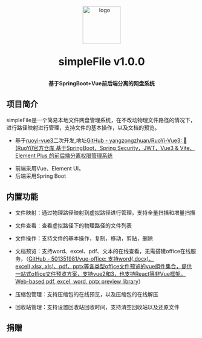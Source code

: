 <p align="center">    
    <img alt="logo" src="https://myhome999.oss-cn-hangzhou.aliyuncs.com/simplefile/logo.png" style="width:100px">    
</p>    
<h1 align="center" style="margin: 30px 0 30px; font-weight: bold;">simpleFile v1.0.0</h1>    
<h4 align="center">基于SpringBoot+Vue前后端分离的网盘系统</h4>

## 项目简介

simpleFile是一个简易本地文件网盘管理系统，在不改动物理文件路径的情况下，进行路径映射进行管理，支持文件的基本操作，以及文档的预览。

- 基于[ruoyi-vue3]()二次开发,地址[GitHub - yangzongzhuan/RuoYi-Vue3: :tada: (RuoYi)官方仓库 基于SpringBoot，Spring Security，JWT，Vue3 &amp; Vite、Element Plus 的前后端分离权限管理系统](https://github.com/yangzongzhuan/RuoYi-Vue3)
* 前端采用Vue、Element UI。
* 后端采用Spring Boot

## 内置功能

- 文件映射：通过物理路径映射到虚拟路径进行管理，支持全量扫描和增量扫描

- 文件查看：查看虚拟路径下的物理路径的文件列表

- 文件操作：支持文件的基本操作，复制，移动，剪贴，删除

- 文档预览：支持word、excel、pdf、文本的在线查看，无需搭建office在线服务，（[GitHub - 501351981/vue-office: 支持word(.docx)、excel(.xlsx,.xls)、pdf、pptx等各类型office文件预览的vue组件集合，提供一站式office文件预览方案，支持vue2和3，也支持React等非Vue框架。Web-based pdf, excel, word, pptx preview library](https://github.com/501351981/vue-office)）

- 压缩包管理：支持压缩包的在线预览，以及压缩包的在线解压

- 回收站管理：支持设置回收站回收时间，支持清空回收站以及还原文件

## 捐赠


